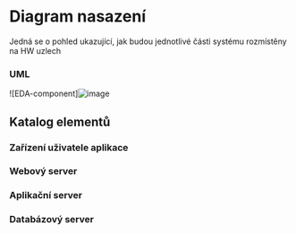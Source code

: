 <h1>Diagram nasazení</h1>
Jedná se o pohled ukazující, jak budou jednotlivé části systému rozmístěny na HW uzlech
<h3>UML</h3>

![EDA-component]![image](https://user-images.githubusercontent.com/85290372/213286733-aabe5b1a-737b-45f8-998b-83c7d9c2aced.png)

<h2>Katalog elementů</h2>

<h3>Zařízení uživatele aplikace</h3>

<h3>Webový server</h3>

<h3>Aplikační server</h3>

<h3>Databázový server</h3>
